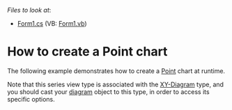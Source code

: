<!-- default file list -->
*Files to look at*:

* [Form1.cs](./CS/Series_PointChart/Form1.cs) (VB: [Form1.vb](./VB/Series_PointChart/Form1.vb))
<!-- default file list end -->
# How to create a Point chart


<p>The following example demonstrates how to create a <a href="http://devexpress.com/Help/Content.aspx?help=XtraCharts&document=CustomDocument2975.htm">Point</a> chart at runtime.</p><p>Note that this series view type is associated with the <a href="http://devexpress.com/Help/Content.aspx?help=XtraCharts&document=CustomDocument5908.htm">XY-Diagram</a> type, and you should cast your <a href="http://devexpress.com/Help/Content.aspx?help=XtraCharts&document=CustomDocument6017.htm">diagram</a> object to this type, in order to access its specific options.</p>

<br/>


